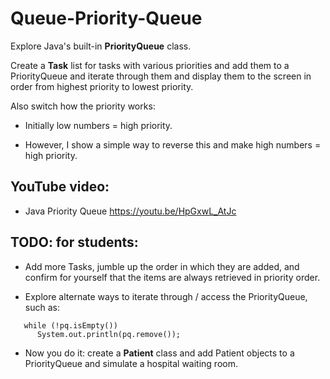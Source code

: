 # Queue-Priority-Queue

Explore Java's built-in **PriorityQueue** class.

Create a **Task** list for tasks with various priorities and add them to a PriorityQueue and iterate through them and display them to the screen in order from highest priority to lowest priority.

Also switch how the priority works:

* Initially low numbers = high priority.

* However, I show a simple way to reverse this and make high numbers = high priority.


## YouTube video:

* Java Priority Queue
https://youtu.be/HpGxwL_AtJc


## TODO: for students:

* Add more Tasks, jumble up the order in which they are added, and confirm for yourself that the items are always retrieved in priority order.

* Explore alternate ways to iterate through / access the PriorityQueue, such as:
```
   while (!pq.isEmpty())
      System.out.println(pq.remove());
```

* Now you do it: create a **Patient** class and add Patient objects to a PriorityQueue and simulate a hospital waiting room.

